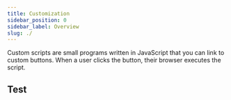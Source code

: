 ```yaml
---
title: Customization
sidebar_position: 0
sidebar_label: Overview
slug: ./
---
```


Custom scripts are small programs written in JavaScript that you can
link to custom buttons. When a user clicks the button, their browser
executes the script.

<div class="card p-4">
    <h2>Test</h2>
</div>

